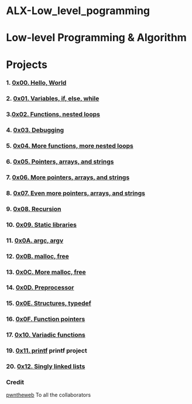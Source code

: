 # ALX-Low_level_pogramming
# Low-level Programming & Algorithm 
# Projects
### 1. [0x00. Hello, World](https://github.com/pwntheweb/alx-low_level_programming/tree/main/0x00-hello_world)
### 2. [0x01. Variables, if, else, while](https://github.com/pwntheweb/alx-low_level_programming/tree/main/0x01-variables_if_else_while)
### 3.[0x02. Functions, nested loops](https://github.com/pwntheweb/alx-low_level_programming/tree/main/0x02-functions_nested_loops)
### 4. [0x03. Debugging](https://github.com/pwntheweb/alx-low_level_programming/tree/main/0x03-debugging)
### 5. [0x04. More functions, more nested loops](https://github.com/pwntheweb/alx-low_level_programming/tree/main/0x04-more_functions_nested_loops)
### 6. [0x05. Pointers, arrays, and strings](https://github.com/pwntheweb/alx-low_level_programming/tree/main/0x05-pointers_arrays_strings)
### 7. [0x06. More pointers, arrays, and strings](https://github.com/pwntheweb/alx-low_level_programming/tree/main/0x06-pointers_arrays_strings)
### 8. [0x07. Even more pointers, arrays, and strings](https://github.com/pwntheweb/alx-low_level_programming/tree/main/0x07-pointers_arrays_strings)
### 9. [0x08. Recursion](https://github.com/pwntheweb/alx-low_level_programming/tree/main/0x08-recursion)
### 10. [0x09. Static libraries](https://github.com/pwntheweb/alx-low_level_programming/tree/main/0x09-static_libraries)
### 11. [0x0A. argc, argv](https://github.com/pwntheweb/alx-low_level_programming/tree/main/0x0A-argc_argv)
### 12. [0x0B. malloc, free](https://github.com/pwntheweb/alx-low_level_programming/tree/main/0x0B-malloc_free)
### 13. [0x0C. More malloc, free](https://github.com/pwntheweb/alx-low_level_programming/tree/main/0x0C-more_malloc_free)
### 14. [0x0D. Preprocessor](https://github.com/pwntheweb/alx-low_level_programming/tree/main/0x0D-preprocessor)
### 15. [0x0E. Structures, typedef](https://github.com/pwntheweb/alx-low_level_programming/tree/main/0x0E-structures_typedef)
### 16. [0x0F. Function pointers](https://github.com/pwntheweb/alx-low_level_programming/tree/main/0x0F-function_pointers)
### 17. [0x10. Variadic functions](https://github.com/pwntheweb/alx-low_level_programming/tree/main/0x10-variadic_functions)
### 19. [0x11. printf](https://github.com/gitabebe/printf) **printf project**
### 20. [0x12. Singly linked lists](https://github.com/pwntheweb/alx-low_level_programming/tree/main/0x12-singly_linked_lists)

### Credit
[pwntheweb](twitter.com/pwntheweb)
To all the collaborators 


